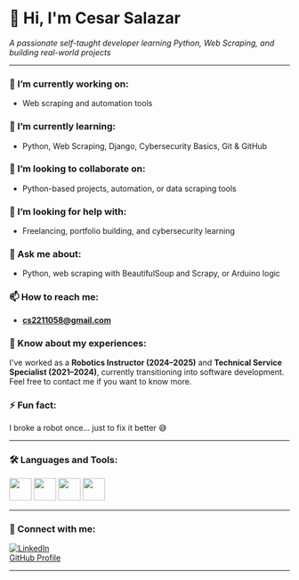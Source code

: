 # 👋 Hi, I'm Cesar Salazar  
*A passionate self-taught developer learning Python, Web Scraping, and building real-world projects*

---

### 🔭 I’m currently working on:
- Web scraping and automation tools

### 🌱 I’m currently learning:
- Python, Web Scraping, Django, Cybersecurity Basics, Git & GitHub

### 👯 I’m looking to collaborate on:
- Python-based projects, automation, or data scraping tools

### 🤝 I’m looking for help with:
- Freelancing, portfolio building, and cybersecurity learning

### 💬 Ask me about:
- Python, web scraping with BeautifulSoup and Scrapy, or Arduino logic

### 📫 How to reach me:
- **cs2211058@gmail.com**

### 📄 Know about my experiences:
I've worked as a **Robotics Instructor (2024–2025)** and **Technical Service Specialist (2021–2024)**, currently transitioning into software development.  
Feel free to contact me if you want to know more.

### ⚡ Fun fact:
I broke a robot once... just to fix it better 😅

---

### 🛠 Languages and Tools:

<p align="left">
  <img src="https://cdn.jsdelivr.net/gh/devicons/devicon/icons/python/python-original.svg" width="40"/>
  <img src="https://cdn.jsdelivr.net/gh/devicons/devicon/icons/mysql/mysql-original-wordmark.svg" width="40"/>
  <img src="https://cdn.jsdelivr.net/gh/devicons/devicon/icons/postgresql/postgresql-original.svg" width="40"/>
  <img src="https://raw.githubusercontent.com/valohai/ml-logos/master/selenium.svg" height="40"/>
</p>

---

### 🔗 Connect with me:
[![LinkedIn](https://img.shields.io/badge/LinkedIn-blue?style=flat-square&logo=linkedin)](https://www.linkedin.com/in/cesarsalazardev)  
[GitHub Profile](https://github.com/cesarrnerique13)

---

